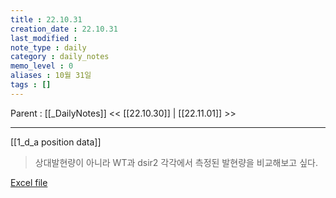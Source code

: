 ```yaml
---
title : 22.10.31
creation_date : 22.10.31
last_modified :
note_type : daily
category : daily_notes
memo_level : 0
aliases : 10월 31일
tags : []
---
```

Parent : [[_DailyNotes]]
<< [[22.10.30]] | [[22.11.01]] >>

---

[[1_d_a position data]]

>상대발현량이 아니라
>WT과 dsir2 각각에서 측정된 발현량을 비교해보고 싶다.

[Excel file]("D:\Obsidian\Master_vault\Room_0_metadata\Shelf_0_Resource\Data_organize_chartBake.xlsx")
